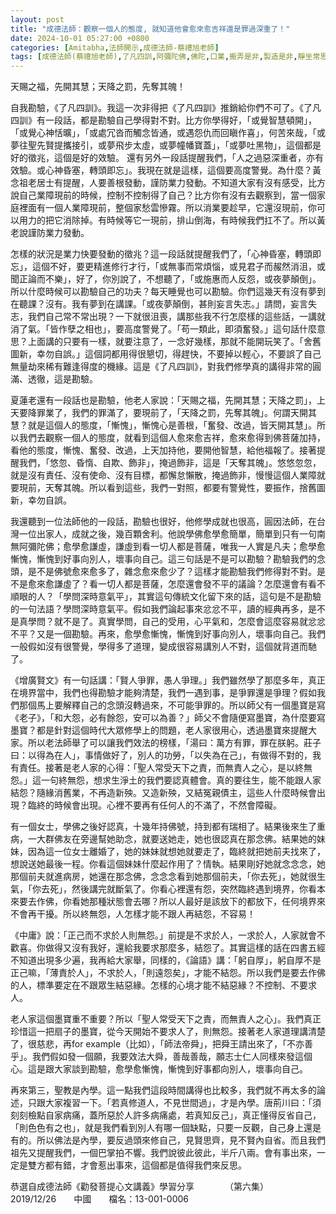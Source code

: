 ```yaml
---
layout: post
title: "成德法師：觀察一個人的態度, 就知道他會愈來愈吉祥還是罪過深重了！"
date: 2024-10-01 05:27:00 +0800
categories: [Amitabha,法師開示,成德法師-蔡禮旭老師]
tags: [成德法師(蔡禮旭老師),了凡四訓,阿彌陀佛,佛陀,口業,搬弄是非,製造是非,靜坐常思己過，閒談莫論人非,十二因緣經,正語,忍辱,假相,罪從心起將心懺，心若滅時罪亦亡,業,業力,懺悔,果報,念佛,持戒,造業,帶業往生,身口意,五戒,持戒,殺生,不與取,邪淫,偷盜,挑撥離間,妄語,惡口,因果,惡業,果報,懺悔,後不再造,逆境惡緣,斷惡修善]
---
```



天賜之福，先開其慧；天降之罰，先奪其魄！

自我勘驗，《了凡四訓》。我這一次非得把《了凡四訓》推銷給你們不可了。《了凡四訓》有一段話，都是勘驗自己學得對不對。比方你學得好，「或覺智慧頓開」，「或覺心神恬曠」，「或處冗沓而觸念皆通，或遇怨仇而回瞋作喜」，何苦來哉，「或夢往聖先賢提攜接引，或夢飛步太虛，或夢幢幡寶蓋」，「或夢吐黑物」，這個都是好的徵兆，這個是好的效驗。
還有另外一段話提醒我們，「人之過惡深重者，亦有效驗。或心神昏塞，轉頭即忘」。我現在就是這樣，這個要高度警覺。為什麼？黃念祖老居士有提醒，人要善根發動，謹防業力發動。不知道大家有沒有感受，比方說自己業障現前的時候，控制不控制得了自己？比方你有沒有去觀察到，當一個家庭裡面有一個人業障現前，整個家愁雲慘霧。所以消業要趁早，它還沒現前，你可以用力的把它消除掉。有時候等它一現前，排山倒海，有時候我們扛不了。所以黃老說謹防業力發動。        

怎樣的狀況是業力快要發動的徵兆？這一段話就提醒我們了，「心神昏塞，轉頭即忘」，這個不好，要更精進修行才行，「或無事而常煩惱，或見君子而赧然消沮，或聞正論而不樂」，好了，你別說了，不想聽了，「或施惠而人反怨，或夜夢顛倒」。所以什麼時候可以勘驗自己的功夫？每天睡覺也可以勘驗。你們這幾天有沒有夢到在聽課？沒有。我有夢到在講課。「或夜夢顛倒，甚則妄言失志。」請問，妄言失志，我們自己常不常出現？一下就很沮喪，講那些我不行怎麼樣的這些話，一講就消了氣。「皆作孽之相也」，要高度警覺了。「苟一類此，即須奮發。」這句話什麼意思？上面講的只要有一樣，就要注意了，一念好幾樣，那就不能開玩笑了。「舍舊圖新，幸勿自誤。」這個詞都用得很懇切，得趕快，不要掉以輕心，不要誤了自己無量劫來稀有難逢得度的機緣。這是《了凡四訓》，對我們修學真的講得非常的圓滿、透徹，這是勘驗。        

夏蓮老還有一段話也是勘驗，他老人家說：「天賜之福，先開其慧；天降之罰」，上天要降罪業了，我們的罪滿了，要現前了，「天降之罰，先奪其魄」。何謂天開其慧？就是這個人的態度，「慚愧」，慚愧心是善根，「奮發、改過，皆天開其慧」。所以我們去觀察一個人的態度，就看到這個人愈來愈吉祥，愈來愈得到佛菩薩加持，看他的態度，慚愧、奮發、改過，上天加持他，要開他智慧，給他福報了。接著提醒我們，「悠忽、昏惰、自欺、飾非」，掩過飾非，這是「天奪其魄」。悠悠忽忽，就是沒有責任、沒有使命、沒有目標，都懈怠懶散，掩過飾非，慢慢這個人業障就要現前，天奪其魄。所以看到這些，我們一對照，都要有警覺性，要振作，捨舊圖新，幸勿自誤。      

我還聽到一位法師他的一段話，勘驗也很好，他修學成就也很高，圓因法師，在台灣一位出家人，成就之後，幾百顆舍利。他說學佛愈學愈簡單，簡單到只有一句南無阿彌陀佛；愈學愈謙虛，謙虛到看一切人都是菩薩，唯我一人實是凡夫；愈學愈慚愧，慚愧到好事向別人，壞事向自己。這三句話是不是可以勘驗？勘驗我們的念頭，是不是佛號愈來愈多了，雜念愈來愈少了？這樣才能勘驗我們修得對不對。是不是愈來愈謙虛了？看一切人都是菩薩，怎麼還會發不平的議論？怎麼還會有看不順眼的人？「學問深時意氣平」，其實這句傳統文化留下來的話，這句是不是勘驗的一句法語？學問深時意氣平。假如我們論起事來忿忿不平，讀的經典再多，是不是真學問？就不是了。真實學問，自己的受用，心平氣和，怎麼會這麼容易就忿忿不平？又是一個勘驗。再來，愈學愈慚愧，慚愧到好事向別人，壞事向自己。我們一般假如沒有很警覺，學得多了道理，變成很容易講別人不對，這個就背道而馳了。      

《增廣賢文》有一句話講：「賢人爭罪，愚人爭理。」我們雖然學了那麼多年，真正在境界當中，我們也得勘驗才能夠清楚，我們一遇到事，是爭罪還是爭理？假如我們那個馬上要解釋自己的念頭沒轉過來，不可能爭罪的。所以師父有一個墨寶是寫《老子》，「和大怨，必有餘怨，安可以為善？」師父不會隨便寫墨寶，為什麼要寫墨寶？都是針對這個時代大眾修學上的問題，老人家很用心，透過墨寶來提醒大家。所以老法師舉了可以讓我們效法的榜樣，「湯曰：萬方有罪，罪在朕躬。莊子曰：以得為在人」，事情做好了，別人的功勞，「以失為在己」，有做得不對的，我有責任。接著是老人家的心得：「聖人常受天下之責，而無責人之心，是以終無怨。」這一句終無怨，想求生淨土的我們要認真體會。真的要往生，能不能跟人家結怨？隨緣消舊業，不再造新殃。又造新殃，又結冤親債主，這些人什麼時候會出現？臨終的時候會出現。心裡不要再有任何人的不滿了，不然會障礙。        

有一個女士，學佛之後好認真，十幾年持佛號，持到都有瑞相了。結果後來生了重病，一大群佛友在旁邊幫她助念，就要送她走，她也很認真在那念佛。結果她的妹妹，因為這一位女士離婚了，她的妹妹就想她就要走了，臨終就把她前夫找來了，想說送她最後一程。你看這個妹妹什麼起作用了？情執。結果剛好她就念念念，她那個前夫就進病房，她還在那念佛，念念念看到她那個前夫，「你去死」，她就很生氣，「你去死」，然後講完就斷氣了。你看心裡還有怨，突然臨終遇到境界，你看本來要去作佛，你看她那種狀態會去哪？所以人最好是該放下的都放下，任何境界來不會再干擾。所以終無怨，人怎樣才能不跟人再結怨，不容易！        

《中庸》說：「正己而不求於人則無怨。」前提是不求於人，一求於人，人家就會不歡喜。你做得又沒有我好，還給我要求那麼多，結怨了。其實這樣的話在四書五經不知道出現多少遍，我再給大家舉，同樣的，《論語》講：「躬自厚」，躬自厚不是正己嘛，「薄責於人」，不求於人，「則遠怨矣」，才能不結怨。所以我們是要去作佛的人，標準要定在不跟眾生結惡緣。怎樣的心境才能不結惡緣？不控制、不要求人。      

老人家這個墨寶重不重要？所以「聖人常受天下之責，而無責人之心」。我們真正珍惜這一把扇子的墨寶，從今天開始不要求人了，則無怨。接著老人家道理講清楚了，很慈悲，再for example（比如），「師法帝舜」，把舜王請出來了，「不亦善乎」。我們假如發一個願，我要效法大舜，善哉善哉，願志士仁人同樣來發這個心。這是跟大家談到勘驗，愈學愈慚愧，慚愧到好事都向別人，壞事向自己。     

再來第三，聖教是內學。這一點我們這段時間講得也比較多，我們就不再太多的論述，只跟大家複習一下。「若真修道人，不見世間過」，才是內學。唐荊川曰：「須刻刻檢點自家病痛，蓋所惡於人許多病痛處，若真知反己」，真正懂得反省自己，「則色色有之也」，就是我們看到別人有哪一個缺點，只要一反觀，自己身上還是有的。所以佛法是內學，要反過頭來修自己，見賢思齊，見不賢內自省。而且我們祖先又提醒我們，一個巴掌拍不響。我們說彼此彼此，半斤八兩。會有事出來，一定是雙方都有錯，才會惹出事來，這個都是值得我們來反思。        

恭選自成德法師《勸發菩提心文講義》學習分享　　　　（第六集）　　2019/12/26　　中國　　檔名：13-001-0006
